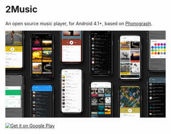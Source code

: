 # 2Music

An open source music player, for Android 4.1+, based on [Phonograph](https://github.com/kabouzeid/Phonograph).


![Screenshots](https://github.com/Goodwy/2Music/blob/master/metadata/en-US/images/Mini/promo.jpg?raw=true)

[<img alt="Get it on Google Play" src="https://play.google.com/intl/en_us/badges/static/images/badges/en_badge_web_generic.png" width="240">](https://play.google.com/store/apps/details?id=com.goodwy.player)
